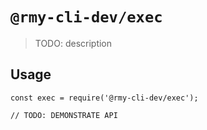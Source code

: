 # `@rmy-cli-dev/exec`

> TODO: description

## Usage

```
const exec = require('@rmy-cli-dev/exec');

// TODO: DEMONSTRATE API
```
